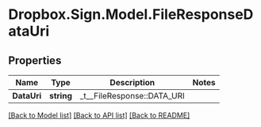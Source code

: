 # Dropbox.Sign.Model.FileResponseDataUri

## Properties

Name | Type | Description | Notes
------------ | ------------- | ------------- | -------------
**DataUri** | **string** |  _t__FileResponse::DATA_URI  | 

[[Back to Model list]](../README.md#documentation-for-models) [[Back to API list]](../README.md#documentation-for-api-endpoints) [[Back to README]](../README.md)

